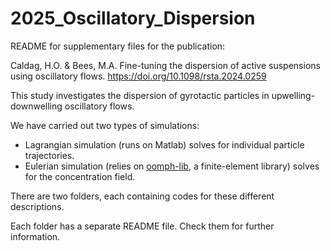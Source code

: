 # 2025_Oscillatory_Dispersion

README for supplementary files for the publication:

Caldag, H.O. & Bees, M.A. Fine-tuning the dispersion of active suspensions using oscillatory flows.
https://doi.org/10.1098/rsta.2024.0259

This study investigates the dispersion of gyrotactic particles in upwelling-downwelling oscillatory flows.

We have carried out two types of simulations:
- Lagrangian simulation (runs on Matlab) solves for individual particle trajectories.
- Eulerian simulation (relies on [oomph-lib](https://github.com/oomph-lib/oomph-lib), a finite-element library) solves for the concentration field.

There are two folders, each containing codes for these different descriptions.

Each folder has a separate README file. Check them for further information.
